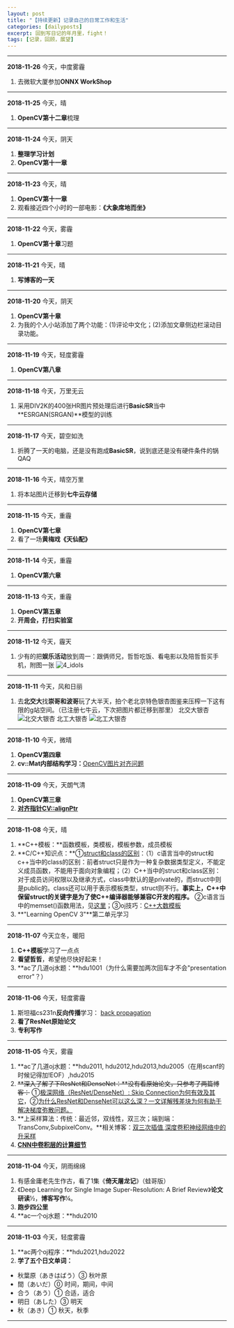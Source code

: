 ```yaml
---
layout: post
title: "【持续更新】记录自己的日常工作和生活"
categories: [dailyposts]
excerpt: 回到写日记的年月里，fight！
tags: [记录，回顾，展望]
---
```

----------------------------
**2018-11-26**
今天，中度雾霾
1.   去微软大厦参加**ONNX WorkShop**

----------------------------
**2018-11-25**
今天，晴
1.    **OpenCV第十二章**梳理

----------------------------
**2018-11-24**
今天，阴天
1.    **整理学习计划**
2.    **OpenCV第十一章**

----------------------------
**2018-11-23**
今天，晴
1.    **OpenCV第十一章**
2.    观看接近四个小时的一部电影：**《大象席地而坐》**

----------------------------
**2018-11-22**
今天，雾霾
1.    **OpenCV第十章**习题

----------------------------
**2018-11-21**
今天，晴
1.    **写博客的一天**

----------------------------
**2018-11-20**
今天，阴天
1.    **OpenCV第十章**
2.    为我的个人小站添加了两个功能：(1)评论中文化；(2)添加文章侧边栏滚动目录功能。

----------------------------
**2018-11-19**
今天，轻度雾霾
1.    **OpenCV第八章**

----------------------------
**2018-11-18**
今天，万里无云
1.    采用DIV2K的400张HR图片预处理后进行**BasicSR**当中**ESRGAN(SRGAN)**模型的训练

----------------------------
**2018-11-17**
今天，碧空如洗
1.    折腾了一天的电脑，还是没有跑成**BasicSR**，说到底还是没有硬件条件的锅QAQ

----------------------------
**2018-11-16**
今天，晴空万里
1.    将本站图片迁移到**七牛云存储**

----------------------------
**2018-11-15**
今天，重霾
1.    **OpenCV第七章**
2.    看了一场**黄梅戏《天仙配》**

----------------------------
**2018-11-14**
今天，重霾
1.    **OpenCV第六章**

----------------------------
**2018-11-13**
今天，重霾
1.    **OpenCV第五章**
2.    **开周会，打扫实验室**

----------------------------
**2018-11-12**
今天，霾天
1.    少有的把**娱乐活动**放到周一：跟俩师兄，哲哲吃饭、看电影以及陪哲哲买手机，附图一张
![4_idols](http://piafgynyw.bkt.clouddn.com/4_idols.jpg)

----------------------------
**2018-11-11**
今天，风和日丽
1.    去**北交大**找**崇哥和波哥**玩了大半天，拍个老北京特色银杏图鉴来压榨一下这有限的g站空间。（已注册七牛云，下次把图片都迁移到那里）
北交大银杏
![北交大银杏](http://piafgynyw.bkt.clouddn.com/bjtu_yinxing.jpg)
北工大银杏
![北工大银杏](http://piafgynyw.bkt.clouddn.com/bjut_yinxing.jpg)

----------------------------
**2018-11-10**
今天，微晴
1.    **OpenCV第四章**
2.    **cv::Mat内部结构学习：**[OpenCV图片对齐问题](https://zhuanlan.zhihu.com/p/25213142)

----------------------------
**2018-11-09**
今天，天朗气清
1.    **OpenCV第三章**
2.    [**对齐指针CV::alignPtr**](https://www.tuicool.com/articles/q2QrQr)

----------------------------
**2018-11-08**
今天，晴
1.    **C++模板：**函数模板，类模板，模板参数，成员模板
2.    **C/C++知识点：**①[struct和class的区别](http://blog.51cto.com/genwoxuec/503334)：（1）c语言当中的struct和c++当中的class的区别：前者struct只是作为一种复杂数据类型定义，不能定义成员函数，不能用于面向对象编程；（2）C++当中的struct和class区别：对于成员访问权限以及继承方式，class中默认的是private的，而struct中则是public的。class还可以用于表示模板类型，struct则不行。**事实上，C++中保留struct的关键字是为了使C++编译器能够兼容C开发的程序。** ②c语言当中的memset()函数用法，见[这里](http://c.biancheng.net/cpp/html/157.html)；③oj技巧：[C++大数模板](https://blog.csdn.net/yang_7_46/article/details/9897563)
3.    **"Learning OpenCV 3"**第二单元学习

----------------------------
**2018-11-07**
今天立冬，暖阳
1.    **C++模板**学习了一点点
2.    **看望哲哲**，希望他尽快好起来！
3.    **ac了几道oj水题：**hdu1001（为什么需要加两次回车才不会"presentation error"？）

----------------------------
**2018-11-06**
今天，轻度雾霾
1.    斯坦福cs231n**反向传播**学习： [back propagation](http://cs231n.github.io/optimization-2/)
2.    **看了ResNet原始论文**
3.    **专利写作**

------------------------------
**2018-11-05**
今天，雾霾
1.    **ac了几道oj水题：**hdu2011, hdu2012,hdu2013,hdu2005（在用scanf的时候记得加!EOF）,hdu2015
2.    ~~**深入了解了下ResNet和DenseNet：**没有看原始论文，只参考了两篇博客：~~ ①[极深网络（ResNet/DenseNet）: Skip Connection为何有效及其它](https://blog.csdn.net/malefactor/article/details/67637785)，②[为什么ResNet和DenseNet可以这么深？一文详解残差块为何有助于解决梯度弥散问题。](https://zhuanlan.zhihu.com/p/28124810)
3.    **上采样算法：传统：最近邻，双线性，双三次；端到端：TransConv,SubpixelConv。**相关博客：[双三次插值](https://zhuanlan.zhihu.com/p/22882367),[深度卷积神经网络中的升采样](https://zhuanlan.zhihu.com/p/41427866)
4.    [**CNN中卷积层的计算细节**](https://zhuanlan.zhihu.com/p/29119239)

----------------------------
**2018-11-04**
今天，阴雨绵绵
1.    有感金庸老先生作古，看了1集《**倚天屠龙记**》（蛙哥版）
2.    《Deep Learning for Single Image Super-Resolution:
A Brief Review》**论文研读**½，**博客写作**¼。
3.    **跑步四公里**
4.    **ac一个oj水题：**hdu2010

-------------------------
**2018-11-03**
今天，轻度雾霾
1.   **ac两个oj程序：**hdu2021,hdu2022
2.   **学了五个日文单词：**

+   秋葉原（あきはばう）③ 秋叶原
+   間（あいだ）⓪ 时间，期间，中间
+   合う（あう）① 合适，适合
+   明日（あした）③ 明天
+   秋（あき）① 秋天，秋季


-------------------------
